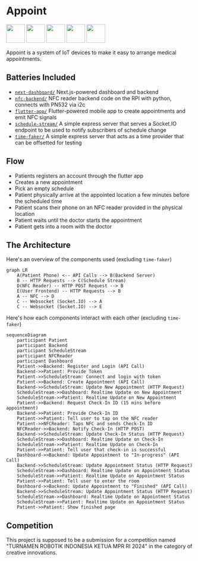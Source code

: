 # Appoint

<p align="left">
  <img src="https://cdn.jsdelivr.net/gh/devicons/devicon@latest/icons/raspberrypi/raspberrypi-original.svg" width=50 />
  <img src="https://cdn.jsdelivr.net/gh/devicons/devicon@latest/icons/python/python-original.svg" width=50 />
  <img src="https://cdn.jsdelivr.net/gh/devicons/devicon@latest/icons/nextjs/nextjs-original.svg" width=50 />
  <img src="https://cdn.jsdelivr.net/gh/devicons/devicon@latest/icons/typescript/typescript-original.svg" width=50 />
  <img src="https://cdn.jsdelivr.net/gh/devicons/devicon@latest/icons/flutter/flutter-original.svg" width=50 />
</p>

Appoint is a system of IoT devices to make it easy to arrange medical appointments.

## Batteries Included

- [`next-dashboard/`](next-dashboard/) Next.js-powered dashboard and backend
- [`nfc-backend/`](nfc-backend/) NFC reader backend code on the RPI with python, connects with PN532 via i2c
- [`flutter-app/`](flutter-app/) Flutter-powered mobile app to create appointments and emit NFC signals
- [`schedule-stream/`](schedule-stream/) A simple express server that serves a Socket.IO endpoint to be used to notify subscribers of schedule change
- [`time-faker/`](time-faker/) A simple express server that acts as a time provider that can be offsetted for testing

## Flow

- Patients registers an account through the flutter app
- Creates a new appointment
- Pick an empty schedule
- Patient physically arrive at the appointed location a few minutes before the scheduled time
- Patient scans their phone on an NFC reader provided in the physical location
- Patient waits until the doctor starts the appointment
- Patient gets into a room with the doctor

## The Architecture

Here's an overview of the components used (excluding `time-faker`)

```mermaid
graph LR
    A(Patient Phone) <-- API Calls --> B(Backend Server)
    B -- HTTP Requests --> C(Schedule Stream)
    D(NFC Reader) -- HTTP POST Request --> B
    E(User Frontend) -- HTTP Requests --> B
    A -- NFC --> D
    C -- Websocket (Socket.IO) --> A
    C -- Websocket (Socket.IO) --> E
```

Here's how each components interact with each other (excluding `time-faker`)

```mermaid
sequenceDiagram
    participant Patient
    participant Backend
    participant ScheduleStream
    participant NFCReader
    participant Dashboard
    Patient->>Backend: Register and Login (API Call)
    Backend->>Patient: Provide Token
    Patient->>ScheduleStream: Connect and login with token
    Patient->>Backend: Create Appointment (API Call)
    Backend->>ScheduleStream: Update New Appointment (HTTP Request)
    ScheduleStream->>Dashboard: Realtime Update on New Appointment
    ScheduleStream->>Patient: Realtime Update on New Appointment
    Patient->>Backend: Request Check-In ID (15 mins before appointment)
    Backend->>Patient: Provide Check-In ID
    Patient->>Patient: Tell user to tap on the NFC reader
    Patient->>NFCReader: Taps NFC and sends Check-In ID
    NFCReader->>Backend: Notify Check-In (HTTP POST)
    Backend->>ScheduleStream: Update Check-In Status (HTTP Request)
    ScheduleStream->>Dashboard: Realtime Update on Check-In
    ScheduleStream->>Patient: Realtime Update on Check-In
    Patient->>Patient: Tell user that check-in is successful
    Dashboard->>Backend: Update Appointment to "In-progress" (API Call)
    Backend->>ScheduleStream: Update Appointment Status (HTTP Request)
    ScheduleStream->>Dashboard: Realtime Update on Appointment Status
    ScheduleStream->>Patient: Realtime Update on Appointment Status
    Patient->>Patient: Tell user to enter the room
    Dashboard->>Backend: Update Appointment to "Finished" (API Call)
    Backend->>ScheduleStream: Update Appointment Status (HTTP Request)
    ScheduleStream->>Dashboard: Realtime Update on Appointment Status
    ScheduleStream->>Patient: Realtime Update on Appointment Status
    Patient->>Patient: Show finished page
```

## Competition

This project is supposed to be a submission for a competition named "TURNAMEN ROBOTIK INDONESIA KETUA MPR RI 2024" in the category of creative innovations.
